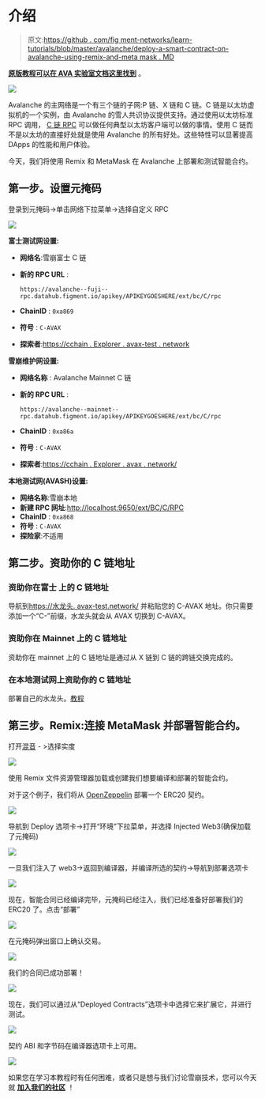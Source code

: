 # 介绍

> 原文:[https://github . com/fig ment-networks/learn-tutorials/blob/master/avalanche/deploy-a-smart-contract-on-avalanche-using-remix-and-meta mask . MD](https://github.com/figment-networks/learn-tutorials/blob/master/avalanche/deploy-a-smart-contract-on-avalanche-using-remix-and-metamask.md)

[**原版教程可以在 AVA 实验室文档这里找到**](https://docs.avax.network/build/tutorials/platform/deploy-a-smart-contract-on-avalanche-using-remix-and-metamask) 。

![](img/fb1141244c2fddb167ba173d7c820280.png)

Avalanche 的主网络是一个有三个链的子网:P 链、X 链和 C 链。C 链是以太坊虚拟机的一个实例，由 Avalanche 的雪人共识协议提供支持。通过使用以太坊标准 RPC 调用， [C 链 RPC](https://docs.figment.io/network-documentation/avalanche/rpc-and-rest-api) 可以做任何典型以太坊客户端可以做的事情。使用 C 链而不是以太坊的直接好处就是使用 Avalanche 的所有好处。这些特性可以显著提高 DApps 的性能和用户体验。

今天，我们将使用 Remix 和 MetaMask 在 Avalanche 上部署和测试智能合约。

## 第一步。设置元掩码

登录到元掩码->单击网络下拉菜单->选择自定义 RPC

![](img/2a0c7e3531b7e406ee6f5402a755205f.png)

**富士测试网设置:**

*   **网络名**:雪崩富士 C 链

*   **新的 RPC URL** :

    `https://avalanche--fuji--rpc.datahub.figment.io/apikey/APIKEYGOESHERE/ext/bc/C/rpc`

*   **ChainID** : `0xa869`

*   **符号** : `C-AVAX`

*   **探索者**:[https://cchain . Explorer . avax-test . network](https://cchain.explorer.avax-test.network/)

**雪崩维护网设置:**

*   **网络名称** : Avalanche Mainnet C 链

*   **新的 RPC URL** :

    `https://avalanche--mainnet--rpc.datahub.figment.io/apikey/APIKEYGOESHERE/ext/bc/C/rpc`

*   **ChainID** : `0xa86a`

*   **符号** : `C-AVAX`

*   **探索者**:[https://cchain . Explorer . avax . network/](https://cchain.explorer.avax.network/)

**本地测试网(AVASH)设置:**

*   **网络名称**:雪崩本地
*   **新建 RPC 网址**:[http://localhost:9650/ext/BC/C/RPC](http://localhost:9650/ext/bc/C/rpc)
*   **ChainID** : `0xa868`
*   **符号** : `C-AVAX`
*   **探险家**:不适用

## 第二步。资助你的 C 链地址

### **资助你在富士** 上的 C 链地址

导航到[https://水龙头. avax-test.network/](https://faucet.avax-test.network/) 并粘贴您的 C-AVAX 地址。你只需要添加一个“C-”前缀，水龙头就会从 AVAX 切换到 C-AVAX。

### 资助你在 Mainnet 上的 C 链地址

资助你在 mainnet 上的 C 链地址是通过从 X 链到 C 链的跨链交换完成的。

### 在本地测试网上资助你的 C 链地址

部署自己的水龙头。[教程](https://medium.com/avalabs/the-ava-platform-tools-pt-2-the-ava-faucet-48f28da57146)

## 第三步。Remix:连接 MetaMask 并部署智能合约。

打开[混音](https://remix.ethereum.org/) - >选择实度

![](img/589895619bccf303f11cfcb1b4194c64.png)

使用 Remix 文件资源管理器加载或创建我们想要编译和部署的智能合约。

对于这个例子，我们将从 [OpenZeppelin](https://openzeppelin.com/contracts) 部署一个 ERC20 契约。

![](img/8c482c278caa7a2a54ccdc13be598d0f.png)

导航到 Deploy 选项卡->打开“环境”下拉菜单，并选择 Injected Web3(确保加载了元掩码)

![](img/c209c529c0115ae2fa9e64fe87195e2c.png)

一旦我们注入了 web3->返回到编译器，并编译所选的契约->导航到部署选项卡

![](img/4065ba66e1d049c950e2f932f91c49e5.png)

现在，智能合同已经编译完毕，元掩码已经注入，我们已经准备好部署我们的 ERC20 了。点击“部署”

![](img/c5f4f862cbb6d7857c9ed0525179ac30.png)

在元掩码弹出窗口上确认交易。

![](img/44e9816faf93da408cf1cb1b582858be.png)

我们的合同已成功部署！

![](img/c1223a6749b6a453b56e2c75e070d5e8.png)

现在，我们可以通过从“Deployed Contracts”选项卡中选择它来扩展它，并进行测试。

![](img/77251da75d419b42083395553bf502e3.png)

契约 ABI 和字节码在编译器选项卡上可用。

![](img/73aaba64decd9330ea9b10378028a865.png)

如果您在学习本教程时有任何困难，或者只是想与我们讨论雪崩技术，您可以今天就 [**加入我们的社区**](https://discord.gg/fszyM7K) ！